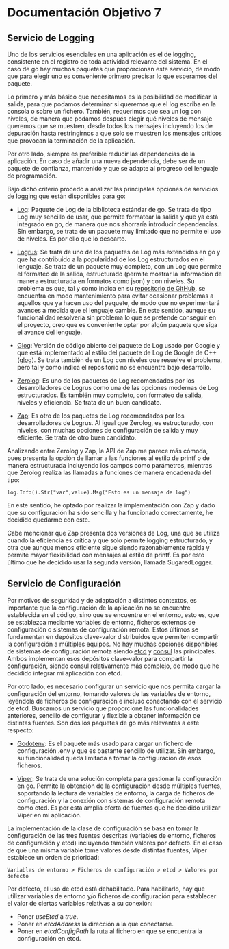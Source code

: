 # Documentación Objetivo 7
## Servicio de Logging

Uno de los servicios esenciales en una aplicación es el de logging, consistente en el registro de toda actividad relevante del sistema. En el caso de go hay muchos paquetes que proporcionan este servicio, de modo que para elegir uno es conveniente primero precisar lo que esperamos del paquete. 

Lo primero y más básico que necesitamos es la posibilidad de modificar la salida, para que podamos determinar si queremos que el log escriba en la consola o sobre un fichero. También, requerimos que sea un log con niveles, de manera que podamos después elegir qué niveles de mensaje queremos que se muestren, desde todos los mensajes incluyendo los de depuración hasta restringirnos a que solo se muestren los mensajes críticos que provocan la terminación de la aplicación.

Por otro lado, siempre es preferible reducir las dependencias de la aplicación. En caso de añadir una nueva dependencia, debe ser de un paquete de confianza, mantenido y que se adapte al progreso del lenguaje de programación.

Bajo dicho criterio procedo a analizar las principales opciones de servicios de logging que están disponibles para go:

- [Log](https://pkg.go.dev/log): Paquete de Log de la biblioteca estándar de go. Se trata de tipo Log muy sencillo de usar, que permite formatear la salida y que ya está integrado en go, de manera que nos ahorraría introducir dependencias. Sin embargo, se trata de un paquete muy limitado que no permite el uso de niveles. Es por ello que lo descarto.

- [Logrus](https://github.com/Sirupsen/logrus): Se trata de uno de los paquetes de Log más extendidos en go y que ha contribuido a la popularidad de los Log estructurados en el lenguaje. Se trata de un paquete muy completo, con un Log que permite el formateo de la salida, estructurado (permite mostrar la información de manera estructurada en formatos como json) y con niveles. Su problema es que, tal y como indica en su [repositorio de GitHub](https://github.com/Sirupsen/logrus), se encuentra en modo mantenimiento para evitar ocasionar problemas a aquellos que ya hacen uso del paquete, de modo que no experimentará avances a medida que el lenguaje cambie. En este sentido, aunque su funcionalidad resolvería sin problema lo que se pretende conseguir en el proyecto, creo que es conveniente optar por algún paquete que siga el avance del lenguaje.

- [Glog](https://github.com/golang/glog): Versión de código abierto del paquete de Log usado por Google y que está implementado al estilo del paquete de Log de Google de C++ ([glog](https://github.com/google/glog)). Se trata también de un Log con niveles que resuelve el problema, pero tal y como indica el repositorio no se encuentra bajo desarrollo.

- [Zerolog](https://github.com/rs/zerolog): Es uno de los paquetes de Log recomendados por los desarrolladores de Logrus como una de las opciones modernas de Log estructurados. Es también muy completo, con formateo de salida, niveles y eficiencia. Se trata de un buen candidato.

- [Zap](https://github.com/uber-go/zap): Es otro de los paquetes de Log recomendados por los desarrolladores de Logrus. Al igual que Zerolog, es estructurado, con niveles, con muchas opciones de configuración de salida y muy eficiente. Se trata de otro buen candidato.

Analizando entre Zerolog y Zap, la API de Zap me parece más cómoda, pues presenta la opción de llamar a las funciones al estilo de printf o de manera estructurada incluyendo los campos como parámetros, mientras que Zerolog realiza las llamadas a funciones de manera encadenada del tipo:
```
log.Info().Str("var",value).Msg("Esto es un mensaje de log")
```
En este sentido, he optado por realizar la implementación con Zap y dado que su configuración ha sido sencilla y ha funcionado correctamente, he decidido quedarme con este.

Cabe mencionar que Zap presenta dos versiones de Log, una que se utiliza cuando la eficiencia es crítica y que solo permite logging estructurado, y otra que aunque menos eficiente sigue siendo razonablemente rápida y permite mayor flexibilidad con mensajes al estilo de printf. Es por esto último que he decidido usar la segunda versión, llamada SugaredLogger.

## Servicio de Configuración

Por motivos de seguridad y de adaptación a distintos contextos, es importante que la configuración de la aplicación no se encuentre establecida en el código, sino que se encuentre en el entorno, esto es, que se establezca mediante variables de entorno, ficheros externos de configuración o sistemas de configuración remota. Estos últimos se fundamentan en depósitos clave-valor distribuidos que permiten compartir la configuración a múltiples equipos. No hay muchas opciones disponibles de sistemas de configuración remota siendo [etcd](https://etcd.io/) y [consul](https://www.consul.io/) las principales. Ambos implementan esos depósitos clave-valor para compartir la configuración, siendo consul relativamente más complejo, de modo que he decidido integrar mi aplicación con etcd.

Por otro lado, es necesario configurar un servicio que nos permita cargar la configuración del entorno, tomando valores de las variables de entorno, leyéndola de ficheros de configuración e incluso conectando con el servicio de etcd. Buscamos un servicio que proporcione las funcionalidades anteriores, sencillo de configurar y flexible a obtener información de distintas fuentes. Son dos los paquetes de go más relevantes a este respecto:

- [Godotenv](https://github.com/joho/godotenv): Es el paquete más usado para cargar un fichero de configuración .env y que es bastante sencillo de utilizar. Sin embargo, su funcionalidad queda limitada a tomar la configuración de esos ficheros.

- [Viper](https://github.com/spf13/viper): Se trata de una solución completa para gestionar la configuración en go. Permite la obtención de la configuración desde múltiples fuentes, soportando la lectura de variables de entorno, la carga de ficheros de configuración y la conexión con sistemas de configuración remota como etcd. Es por esta amplia oferta de fuentes que he decidido utilizar Viper en mi aplicación.

La implementación de la clase de configuración se basa en tomar la configuración de las tres fuentes descritas (variables de entorno, ficheros de configuración y etcd) incluyendo también valores por defecto. En el caso de que una misma variable tome valores desde distintas fuentes, Viper establece un orden de prioridad:
```
Variables de entorno > Ficheros de configuración > etcd > Valores por defecto
```
Por defecto, el uso de etcd está dehabilitado. Para habilitarlo, hay que utilizar variables de entorno y/o ficheros de configuración para establecer el valor de ciertas variables relativas a su conexión:

- Poner *useEtcd* a *true*.
- Poner en *etcdAddress* la dirección a la que conectarse.
- Poner en *etcdConfigPath* la ruta al fichero en que se encuentra la configuración en etcd.
